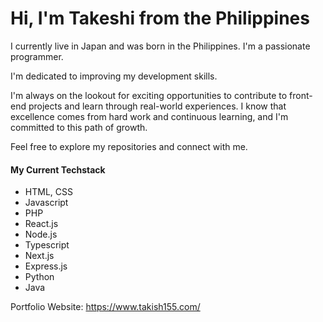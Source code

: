 <h1>Hi, I'm Takeshi from the Philippines</h1>

<p>I currently live in Japan and was born in the Philippines. I'm a passionate programmer.</p>

<p>I'm dedicated to improving my development skills.</p>

<p>I'm always on the lookout for exciting opportunities to contribute to front-end projects and learn through real-world experiences. I know that excellence comes from hard work and continuous learning, and I'm committed to this path of growth.</p>

<p>Feel free to explore my repositories and connect with me.</p>

<h4>My Current Techstack</h4>
<ul>
  <li>HTML, CSS</li>
  <li>Javascript</li>
  <li>PHP</li>
  <li>React.js</li>
  <li>Node.js</li>
  <li>Typescript</li>
  <li>Next.js</li>
  <li>Express.js</li>
  <li>Python</li>
  <li>Java</li>
</ul>

<p>Portfolio Website: <a href="https://takish155.com/" target="_blank">https://www.takish155.com/</a></p>
